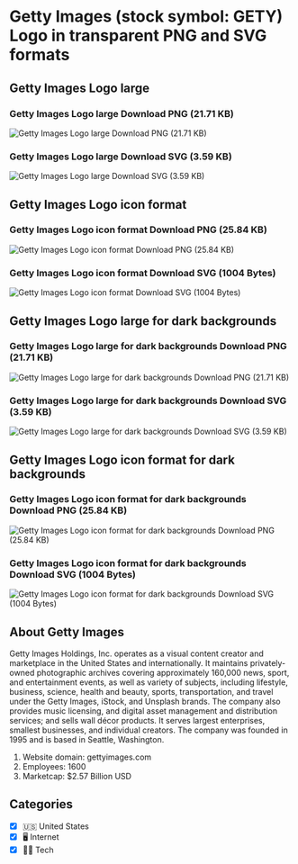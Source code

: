 # Getty Images (stock symbol: GETY) Logo in transparent PNG and SVG formats

## Getty Images Logo large

### Getty Images Logo large Download PNG (21.71 KB)

![Getty Images Logo large Download PNG (21.71 KB)](/img/orig/GETY_BIG-25c6a7d3.png)

### Getty Images Logo large Download SVG (3.59 KB)

![Getty Images Logo large Download SVG (3.59 KB)](/img/orig/GETY_BIG-aef8710a.svg)

## Getty Images Logo icon format

### Getty Images Logo icon format Download PNG (25.84 KB)

![Getty Images Logo icon format Download PNG (25.84 KB)](/img/orig/GETY-85252eb3.png)

### Getty Images Logo icon format Download SVG (1004 Bytes)

![Getty Images Logo icon format Download SVG (1004 Bytes)](/img/orig/GETY-5af28e56.svg)

## Getty Images Logo large for dark backgrounds

### Getty Images Logo large for dark backgrounds Download PNG (21.71 KB)

![Getty Images Logo large for dark backgrounds Download PNG (21.71 KB)](/img/orig/GETY_BIG.D-3d42eab5.png)

### Getty Images Logo large for dark backgrounds Download SVG (3.59 KB)

![Getty Images Logo large for dark backgrounds Download SVG (3.59 KB)](/img/orig/GETY_BIG.D-083d5c15.svg)

## Getty Images Logo icon format for dark backgrounds

### Getty Images Logo icon format for dark backgrounds Download PNG (25.84 KB)

![Getty Images Logo icon format for dark backgrounds Download PNG (25.84 KB)](/img/orig/GETY.D-4f0036c3.png)

### Getty Images Logo icon format for dark backgrounds Download SVG (1004 Bytes)

![Getty Images Logo icon format for dark backgrounds Download SVG (1004 Bytes)](/img/orig/GETY.D-7d030e57.svg)

## About Getty Images

Getty Images Holdings, Inc. operates as a visual content creator and marketplace in the United States and internationally. It maintains privately-owned photographic archives covering approximately 160,000 news, sport, and entertainment events, as well as variety of subjects, including lifestyle, business, science, health and beauty, sports, transportation, and travel under the Getty Images, iStock, and Unsplash brands. The company also provides music licensing, and digital asset management and distribution services; and sells wall décor products. It serves largest enterprises, smallest businesses, and individual creators. The company was founded in 1995 and is based in Seattle, Washington.

1. Website domain: gettyimages.com
2. Employees: 1600
3. Marketcap: $2.57 Billion USD


## Categories
- [x] 🇺🇸 United States
- [x] 🖥️ Internet
- [x] 👩‍💻 Tech
